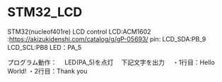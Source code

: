 # STM32_LCD
STM32(nucleof401re) LCD control
LCD:ACM1602 :https://akizukidenshi.com/catalog/g/gP-05693/
pin:
 LCD_SDA:PB_9
 LCD_SCL:PB8
 LED：PA_5

プログラム動作：
　LED(PA_5)を点灯
　下記文字を出力
 　・1行目：Hello World!
   ・2行目：Thank you
  　
